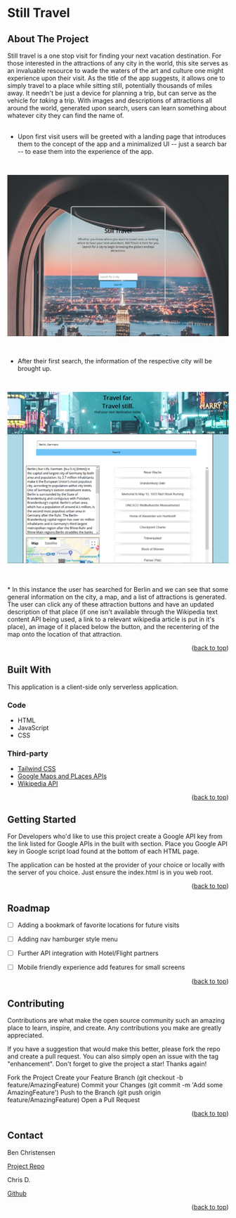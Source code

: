 # Still Travel

## About The Project

Still travel is a one stop visit for finding your next vacation destination. For those interested in the attractions of any city in the world, this site serves as an invaluable resource to wade the waters of the art and culture one might experience upon their visit. As the title of the app suggests, it allows one to simply travel to a place while sitting still, potentially thousands of miles away. It needn't be just a device for planning a trip, but can serve as the vehicle for <i>taking</i> a trip. With images and descriptions of attractions all around the world, generated upon search, users can learn something about whatever city they can find the name of. 
<br>
<br>

* Upon first visit users will be greeted with a landing page that introduces them to the concept of the app and a minimalized UI -- just a search bar -- to ease them into the experience of the app. 
<br>


![image of landing page](./assets/images/landing-page.png)

<br>

* After their first search, the information of the respective city will be brought up. 

<br>

![image of main app](./assets/images/main-page.png)

<br>
<br>
* In this instance the user has searched for Berlin and we can see that some general information on the city, a map, and a list of attractions is generated. The user can click any of these attraction buttons and have an updated description of that place (if one isn't available through the Wikipedia text content API being used, a link to a relevant wikipedia article is put in it's place), an image of it placed below the button, and the recentering of the map onto the location of that attraction.

<p align="right">(<a href="#about-the-project">back to top</a>)</p>

## Built With

This application is a client-side only serverless application.

### Code

- HTML
- JavaScript
- CSS

### Third-party
- [Tailwind CSS](https://tailwindcss.com/)
- [Google Maps and PLaces APIs](https://console.developers.google.com/apis/)
- [Wikipedia API](https://www.mediawiki.org/wiki/API:Main_page)

<p align="right">(<a href="#about-the-project">back to top</a>)</p>

## Getting Started 

For Developers who'd like to use this project create a Google API key from the link listed for Google APIs in the built with section. Place you Google API key in Google script load found at the bottom of each HTML page.

The application can be hosted at the provider of your choice or locally with the server of you choice. Just ensure the index.html is in you web root. 

<p align="right">(<a href="#about-the-project">back to top</a>)</p>

## Roadmap

- [ ] Adding a bookmark of favorite locations for future visits 
- [ ] Adding nav hamburger style menu
- [ ] Further API integration with Hotel/Flight partners
- [ ] Mobile friendly experience add features for small screens 


<p align="right">(<a href="#about-the-project">back to top</a>)</p>

## Contributing

Contributions are what make the open source community such an amazing place to learn, inspire, and create. Any contributions you make are greatly appreciated.

If you have a suggestion that would make this better, please fork the repo and create a pull request. You can also simply open an issue with the tag "enhancement". Don't forget to give the project a star! Thanks again!

Fork the Project
Create your Feature Branch (git checkout -b feature/AmazingFeature)
Commit your Changes (git commit -m 'Add some AmazingFeature')
Push to the Branch (git push origin feature/AmazingFeature)
Open a Pull Request

<p align="right">(<a href="#about-the-project">back to top</a>)</p>

## Contact

Ben Christensen 

[Project Repo](https://github.com/b-e-christensen)

Chris D.

[Github](https://github.com/anon123123123)

<p align="right">(<a href="#about-the-project">back to top</a>)</p>